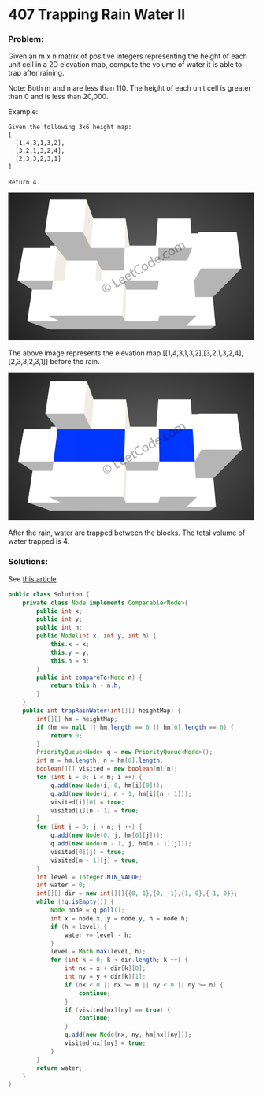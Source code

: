 # 407 Trapping Rain Water II

### Problem:

Given an m x n matrix of positive integers representing the height of each unit cell in a 2D elevation map, compute the volume of water it is able to trap after raining.

Note:
Both m and n are less than 110. The height of each unit cell is greater than 0 and is less than 20,000.

Example:
```
Given the following 3x6 height map:
[
  [1,4,3,1,3,2],
  [3,2,1,3,2,4],
  [2,3,3,2,3,1]
]

Return 4.
```

![](/assets/rainwater_empty.png)

The above image represents the elevation map [[1,4,3,1,3,2],[3,2,1,3,2,4],[2,3,3,2,3,1]] before the rain.

![](/assets/rainwater_fill.png)

After the rain, water are trapped between the blocks. The total volume of water trapped is 4.

### Solutions:

See [this article](http://www.cnblogs.com/grandyang/p/5928987.html)
```java
public class Solution {
    private class Node implements Comparable<Node>{
        public int x;
        public int y;
        public int h;
        public Node(int x, int y, int h) {
            this.x = x;
            this.y = y;
            this.h = h;
        }
        public int compareTo(Node n) {
            return this.h - n.h;
        }
    }
    public int trapRainWater(int[][] heightMap) {
        int[][] hm = heightMap;
        if (hm == null || hm.length == 0 || hm[0].length == 0) {
            return 0;
        }
        PriorityQueue<Node> q = new PriorityQueue<Node>();
        int m = hm.length, n = hm[0].length;
        boolean[][] visited = new boolean[m][n];
        for (int i = 0; i < m; i ++) {
            q.add(new Node(i, 0, hm[i][0]));
            q.add(new Node(i, n - 1, hm[i][n - 1]));
            visited[i][0] = true;
            visited[i][n - 1] = true;
        }
        for (int j = 0; j < n; j ++) {
            q.add(new Node(0, j, hm[0][j]));
            q.add(new Node(m - 1, j, hm[m - 1][j]));
            visited[0][j] = true;
            visited[m - 1][j] = true;
        }
        int level = Integer.MIN_VALUE;
        int water = 0;
        int[][] dir = new int[][]{{0, 1},{0, -1},{1, 0},{-1, 0}};
        while (!q.isEmpty()) {
            Node node = q.poll();
            int x = node.x, y = node.y, h = node.h;
            if (h < level) {
                water += level - h;
            }
            level = Math.max(level, h);
            for (int k = 0; k < dir.length; k ++) {
                int nx = x + dir[k][0];
                int ny = y + dir[k][1];
                if (nx < 0 || nx >= m || ny < 0 || ny >= n) {
                    continue;
                }
                if (visited[nx][ny] == true) {
                    continue;
                }
                q.add(new Node(nx, ny, hm[nx][ny]));
                visited[nx][ny] = true;
            }
        }
        return water;
    }
}
```


